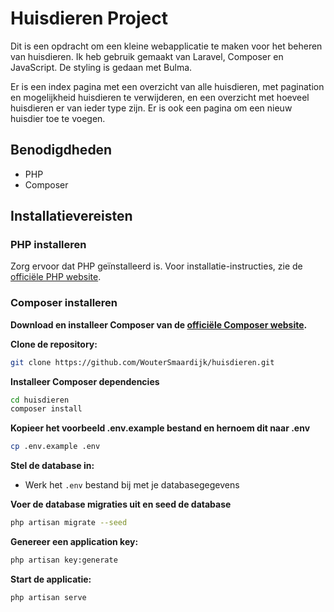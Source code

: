 # Huisdieren Project

Dit is een opdracht om een kleine webapplicatie te maken voor het beheren van huisdieren. Ik heb gebruik gemaakt van Laravel, Composer en JavaScript. De styling is gedaan met Bulma.

Er is een index pagina met een overzicht van alle huisdieren, met pagination en mogelijkheid huisdieren te verwijderen, en een overzicht met hoeveel huisdieren er van ieder type zijn.
Er is ook een pagina om een nieuw huisdier toe te voegen.

## Benodigdheden

- PHP
- Composer

## Installatievereisten

### PHP installeren

Zorg ervoor dat PHP geïnstalleerd is. Voor installatie-instructies, zie de [officiële PHP website](https://www.php.net/manual/en/install.php).

### Composer installeren

**Download en installeer Composer van de [officiële Composer website](https://getcomposer.org/download/).**

**Clone de repository:**
```bash
git clone https://github.com/WouterSmaardijk/huisdieren.git
```

**Installeer Composer dependencies**
```bash
cd huisdieren
composer install
```

**Kopieer het voorbeeld .env.example bestand en hernoem dit naar .env**
```bash
cp .env.example .env
```

**Stel de database in:**
- Werk het `.env` bestand bij met je databasegegevens
        
**Voer de database migraties uit en seed de database**
```bash
php artisan migrate --seed
```

**Genereer een application key:**
```bash
php artisan key:generate
```

**Start de applicatie:**
```bash
php artisan serve
```
